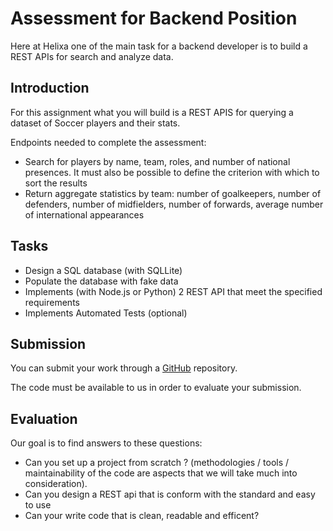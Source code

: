 # Assessment for Backend Position

Here at Helixa one of the main task for a backend developer is to build a REST APIs for search and analyze data.

## Introduction

For this assignment what you will build is a REST APIS for querying a dataset of Soccer players and their stats.

Endpoints needed to complete the assessment:
- Search for players by name, team, roles, and number of national presences. It must also be possible to define the criterion with which to sort the results
- Return aggregate statistics by team: number of goalkeepers, number of defenders, number of midfielders, number of forwards, average number of international appearances

## Tasks

- Design a SQL database (with SQLLite)
- Populate the database with fake data
- Implements (with Node.js or Python) 2 REST API that meet the specified requirements
- Implements Automated Tests (optional)

## Submission

You can submit your work through a [GitHub](https://github.com) repository.

The code must be available to us in order to evaluate your submission.

## Evaluation

Our goal is to find answers to these questions:

- Can you set up a project from scratch ? (methodologies / tools / maintainability of the code are aspects that we will take much
into consideration).
- Can you design a REST api that is conform with the standard and easy to use
- Can your write code that is clean, readable and efficent?